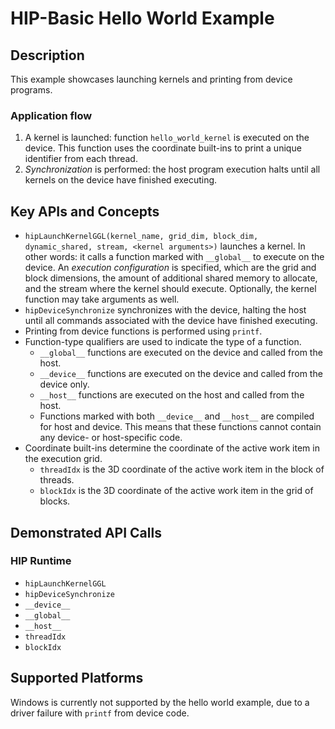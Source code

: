 # HIP-Basic Hello World Example

## Description
This example showcases launching kernels and printing from device programs.

### Application flow 
1. A kernel is launched: function `hello_world_kernel` is executed on the device. This function uses the coordinate built-ins to print a unique identifier from each thread.
2. _Synchronization_ is performed: the host program execution halts until all kernels on the device have finished executing.

## Key APIs and Concepts
- `hipLaunchKernelGGL(kernel_name, grid_dim, block_dim, dynamic_shared, stream, <kernel arguments>)` launches a kernel. In other words: it calls a function marked with `__global__` to execute on the device. An _execution configuration_ is specified, which are the grid and block dimensions, the amount of additional shared memory to allocate, and the stream where the kernel should execute. Optionally, the kernel function may take arguments as well.
- `hipDeviceSynchronize` synchronizes with the device, halting the host until all commands associated with the device have finished executing.
- Printing from device functions is performed using `printf`.
- Function-type qualifiers are used to indicate the type of a function. 
    - `__global__` functions are executed on the device and called from the host. 
    - `__device__` functions are executed on the device and called from the device only.
    - `__host__` functions are executed on the host and called from the host.
    - Functions marked with both `__device__` and `__host__` are compiled for host and device. This means that these functions cannot contain any device- or host-specific code. 
- Coordinate built-ins determine the coordinate of the active work item in the execution grid. 
    - `threadIdx` is the 3D coordinate of the active work item in the block of threads. 
    - `blockIdx` is the 3D coordinate of the active work item in the grid of blocks.

## Demonstrated API Calls
### HIP Runtime
- `hipLaunchKernelGGL`
- `hipDeviceSynchronize`
- `__device__`
- `__global__`
- `__host__`
- `threadIdx`
- `blockIdx`

## Supported Platforms
Windows is currently not supported by the hello world example, due to a driver failure with `printf` from device code.
